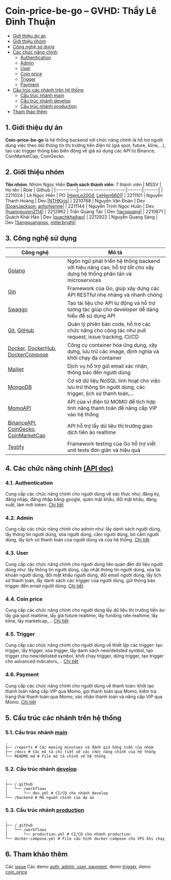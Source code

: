 # **Coin-price-be-go – GVHD: Thầy Lê Đình Thuận**
- [Giới thiệu dự án](#1-giới-thiệu-dự-án)
- [Giới thiệu nhóm](#2-giới-thiệu-nhóm)
- [Công nghệ sử dụng](#3-công-nghệ-sử-dụng)
- [Các chức năng chính](#4-các-chức-năng-chính-api-doc)
    - [Authentication](#41-authentication)
    - [Admin](#42-admin)
    - [User](#43-user)
    - [Coin price](#44-coin-price)
    - [Trigger](#45-trigger)
    - [Payment](#46-payment)
- [Cấu trúc các nhánh trên hệ thống](#5-cấu-trúc-các-nhánh-trên-hệ-thống)
    - [Cấu trúc nhánh main](#51-cấu-trúc-nhánh-main)
    - [Cấu trúc nhánh develop](#52-cấu-trúc-nhánh-develop)
    - [Cấu trúc nhánh production](#53-cấu-trúc-nhánh-production)
- [Tham thảo thêm](#6-tham-khảo-thêm)
## **1. Giới thiệu dự án**
**Coin-price-be-go** là hệ thống backend với chức năng chính là hỗ trợ người dùng việc theo dõi thông tin thị trường tiền điện tử (giá spot, future, kline,...), tạo các trigger thông báo biến động về giá sử dụng các API từ Binance, CoinMarketCap, CoinGecko.
## **2. Giới thiệu nhóm**
**Tên nhóm**: Nhóm Ngọc Hiền
**Danh sách thành viên**: 7 thành viên
|    MSSV   |         Họ tên         |  Role  | Github |
|:---------:|:----------------------:|:------:|:------:|
|  2211024  |      Lê Ngọc Hiền      | PO     |[HienLe2004](https://github.com/HienLe2004), [LeHien6601](https://github.com/LeHien6601)|
|  2211101  |   Nguyễn Thanh Hoàng   | Dev    |[NTHKiris](https://github.com/NTHKiris)|
|  2210768  |    Nguyễn Văn Đoàn     | Dev    |[DoanJackson](https://github.com/DoanJackson), [anhchienne](https://github.com/anhchienne)|
|  2211144  | Nguyễn Trịnh Ngọc Huân | Dev    |[huannguyen2114](https://github.com/huannguyen2114)|
|  2212962  |     Trần Quang Tác     | Dev    |[tacsquang](https://github.com/tacsquang)|
|  2210871  |     Quách Khải Hào     | Dev    |[quachkhaihao](https://github.com/quachkhaihao)|
|  2212922  |    Nguyễn Quang Sáng   | Dev    |[Sangquangnqs](https://github.com/Sangquangnqs), [millerbright](https://github.com/millerbright)|

## **3. Công nghệ sử dụng**
| Công nghệ | Mô tả |
|-------------|----------|
|[Golang](https://go.dev/)|Ngôn ngữ phát triển hệ thống backend với hiệu năng cao, hỗ trợ tốt cho xây dựng hệ thống phân tán và microservices|
|[Gin](https://gin-gonic.com/)|Framework của Go, giúp xây dựng các API RESTful nhẹ nhàng và nhanh chóng|
|[Swaggo](https://github.com/swaggo/swag)|Tạo tài liệu cho API tự động và hỗ trợ tương tác giúp cho developer dễ dàng hiểu để sử dụng API|
|[Git](https://git-scm.com/), [GitHub](https://github.com/)|Quản lý phiên bản code, hỗ trợ các chức năng cho cộng tác như pull request, issue tracking, CI/CD|
|[Docker](https://www.docker.com/), [DockerHub](https://hub.docker.com/), [DockerCompose](https://docs.docker.com/compose/)|Công cụ container hóa ứng dụng, xây dựng, lưu trữ các image, định nghĩa và khởi chạy đa container|
|[Mailjet](https://www.mailjet.com/)|Dịch vụ hỗ trợ gửi email xác nhận, thông báo đến người dùng|
|[MongoDB](https://www.mongodb.com/)|Cơ sở dữ liệu NoSQL linh hoạt cho việc lưu trữ thông tin người dùng, các trigger, lịch sử thanh toán,...|
|[MomoAPI](https://developers.momo.vn/v2/#/)|API của ví điện tử MOMO để tích hợp tính năng thanh toán để nâng cấp VIP vào hệ thống|
|[BinanceAPI](https://www.binance.com/en/binance-api), [CoinGecko](https://www.coingecko.com/en/api), [CoinMarketCap](https://coinmarketcap.com/api/)|API hỗ trợ lấy dữ liệu thị trường giao dịch tiên ảo realtime|
|[Testify](https://github.com/stretchr/testify)|Framework testing của Go hỗ trợ viết unit tests đơn giản và hiệu quả|
## **4. Các chức năng chính** [(API doc)](https://a1-price.thuanle.me/docs/index.html)
### **4.1. Authentication**
Cung cấp các chức năng chính cho người dùng về xác thực như: đăng ký, đăng nhập, đăng nhập bằng google, quên mật khẩu, đổi mật khẩu, đăng xuất, làm mới token.
[Chi tiết](https://github.com/dath-241/coin-price-be-go/blob/update-readme/admin-docs/admin.md)
### **4.2. Admin**
Cung cấp các chức năng chính cho admin như: lấy danh sách người dùng, lấy thông tin người dùng, xóa người dùng, cấm người dùng, bỏ cấm người dùng, lấy lịch sử thanh toán của người dùng và của hệ thống.
[Chi tiết](https://github.com/dath-241/coin-price-be-go/blob/update-readme/admin-docs/admin.md)
### **4.3. User**
Cung cấp các chức năng chính cho người dùng liên quan đến dữ liệu người dùng như: lấy thống tin người dùng, cập nhật thông tin người dùng, xóa tài khoản người dùng, đổi mật khẩu người dùng, đổi email người dùng, lấy lịch sử thanh toán, lấy danh sách các trigger của người dùng, gửi thông báo trigger đến email người dùng.
[Chi tiết](https://github.com/dath-241/coin-price-be-go/blob/update-readme/admin-docs/admin.md)
### **4.4. Coin price**
Cung cấp các chức năng chính cho người dùng lấy dữ liệu thị trường tiền ảo: lấy giá spot realtime, lấy giá future realtime, lấy funding rate realtime, lấy kline, lấy marketcap,...
[Chi tiết](https://github.com/dath-241/coin-price-be-go/blob/update-readme/price-docs/price.md)
### **4.5. Trigger**
Cung cấp các chức năng chính cho người dùng về thiết lập các trigger: tạo trigger, lấy trigger, xóa trigger, lấy danh sách new/delisted symbol, tạo trigger cho new/delisted symbol, khởi chạy trigger, dừng trigger, tạo trigger cho advanced indicators,...
[Chi tiết](https://github.com/dath-241/coin-price-be-go/blob/update-readme/trigger-docs/trigger.md)
### **4.6. Payment**
Cung cấp các chức năng chính cho người dùng về thanh toán: khởi tạo thanh toán nâng cấp VIP qua Momo, gọi thanh toán qua Momo, kiểm tra trạng thái thanh toán qua Momo, xác nhận thanh toán và nâng cấp VIP qua Momo.
[Chi tiết](https://github.com/dath-241/coin-price-be-go/blob/update-readme/admin-docs/admin.md)
## **5. Cấu trúc các nhánh trên hệ thống**
### **5.1. Cấu trúc nhánh** [main](https://github.com/dath-241/coin-price-be-go/tree/main)
```plaintext
.
├── /reports # Các meeing minutues và đánh giá hàng tuần của nhóm
├── /docs # Các mô tả chi tiết về các chức năng chính của hệ thống
└── README.md # File mô tả chính về hệ thống
```
### **5.2. Cấu trúc nhánh** [develop](https://github.com/dath-241/coin-price-be-go/tree/develop)
```plaintext
.
├── /.github
│   └── /workflows 
│       └── dev.yml # CI/CD cho nhánh develop
└── /backend # Mã nguồn chính của dự án
```
### **5.3. Cấu trúc nhánh** [production](https://github.com/dath-241/coin-price-be-go/tree/production)
```plaintext
.
├── /.github
│   └── /workflows 
│       └── production.yml # CI/CD cho nhánh production
└── docker-compose.yml # File cấu hình docker-compose cho VPS khi chạy 
```


## **6. Tham khảo thêm**
Các [issue](https://github.com/dath-241/coin-price-be-go/issues)
Các demo [auth, admin, user, payment](https://drive.google.com/drive/u/0/folders/1K-4gh6WLLL45MHfxtsAJNu-4GHYpwoAY), demo [trigger](https://github.com/dath-241/coin-price-be-go/issues/4), demo [coin_price](https://documenter.getpostman.com/view/40206908/2sAYBaAVZH)

